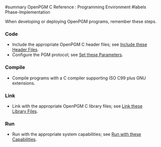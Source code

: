 ﻿#summary OpenPGM C Reference : Programming Environment
#labels Phase-Implementation

When developing or deploying OpenPGM programs, remember these steps.

### Code ###
  * Include the appropriate OpenPGM C header files; see [Include these Header Files](OpenPgmCReferenceIncludeTheseHeaderFiles.md).
  * Configure the PGM protocol; see [Set these Parameters](OpenPgmCReferenceSetTheseParameters.md).


### Compile ###
  * Compile programs with a C compiler supporting ISO C99 plus GNU extensions.


### Link ###
  * Link with the appropriate OpenPGM C library files; see [Link these Library Files](OpenPgmCReferenceLinkTheseLibraryFiles.md).


### Run ###
  * Run with the appropriate system capabilities; see [Run with these Capabilities](OpenPgmCReferenceRunWithTheseCapabilities.md).
